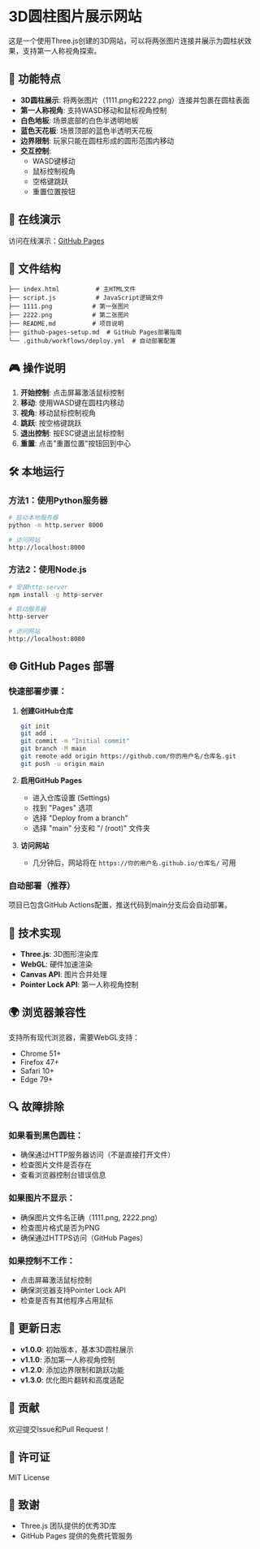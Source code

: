 # 3D圆柱图片展示网站

这是一个使用Three.js创建的3D网站，可以将两张图片连接并展示为圆柱状效果，支持第一人称视角探索。

## 🌟 功能特点

- **3D圆柱展示**: 将两张图片（1111.png和2222.png）连接并包裹在圆柱表面
- **第一人称视角**: 支持WASD移动和鼠标视角控制
- **白色地板**: 场景底部的白色半透明地板
- **蓝色天花板**: 场景顶部的蓝色半透明天花板
- **边界限制**: 玩家只能在圆柱形成的圆形范围内移动
- **交互控制**: 
  - WASD键移动
  - 鼠标控制视角
  - 空格键跳跃
  - 重置位置按钮

## 🚀 在线演示

访问在线演示：[GitHub Pages](https://你的用户名.github.io/仓库名/)

## 📁 文件结构

```
├── index.html          # 主HTML文件
├── script.js           # JavaScript逻辑文件
├── 1111.png           # 第一张图片
├── 2222.png           # 第二张图片
├── README.md          # 项目说明
├── github-pages-setup.md  # GitHub Pages部署指南
└── .github/workflows/deploy.yml  # 自动部署配置
```

## 🎮 操作说明

1. **开始控制**: 点击屏幕激活鼠标控制
2. **移动**: 使用WASD键在圆柱内移动
3. **视角**: 移动鼠标控制视角
4. **跳跃**: 按空格键跳跃
5. **退出控制**: 按ESC键退出鼠标控制
6. **重置**: 点击"重置位置"按钮回到中心

## 🛠️ 本地运行

### 方法1：使用Python服务器
```bash
# 启动本地服务器
python -m http.server 8000

# 访问网站
http://localhost:8000
```

### 方法2：使用Node.js
```bash
# 安装http-server
npm install -g http-server

# 启动服务器
http-server

# 访问网站
http://localhost:8080
```

## 🌐 GitHub Pages 部署

### 快速部署步骤：

1. **创建GitHub仓库**
   ```bash
   git init
   git add .
   git commit -m "Initial commit"
   git branch -M main
   git remote add origin https://github.com/你的用户名/仓库名.git
   git push -u origin main
   ```

2. **启用GitHub Pages**
   - 进入仓库设置 (Settings)
   - 找到 "Pages" 选项
   - 选择 "Deploy from a branch"
   - 选择 "main" 分支和 "/ (root)" 文件夹

3. **访问网站**
   - 几分钟后，网站将在 `https://你的用户名.github.io/仓库名/` 可用

### 自动部署（推荐）

项目已包含GitHub Actions配置，推送代码到main分支后会自动部署。

## 🔧 技术实现

- **Three.js**: 3D图形渲染库
- **WebGL**: 硬件加速渲染
- **Canvas API**: 图片合并处理
- **Pointer Lock API**: 第一人称视角控制

## 🌍 浏览器兼容性

支持所有现代浏览器，需要WebGL支持：
- Chrome 51+
- Firefox 47+
- Safari 10+
- Edge 79+

## 🔍 故障排除

### 如果看到黑色圆柱：
- 确保通过HTTP服务器访问（不是直接打开文件）
- 检查图片文件是否存在
- 查看浏览器控制台错误信息

### 如果图片不显示：
- 确保图片文件名正确（1111.png, 2222.png）
- 检查图片格式是否为PNG
- 确保通过HTTPS访问（GitHub Pages）

### 如果控制不工作：
- 点击屏幕激活鼠标控制
- 确保浏览器支持Pointer Lock API
- 检查是否有其他程序占用鼠标

## 📝 更新日志

- **v1.0.0**: 初始版本，基本3D圆柱展示
- **v1.1.0**: 添加第一人称视角控制
- **v1.2.0**: 添加边界限制和跳跃功能
- **v1.3.0**: 优化图片翻转和高度适配

## 🤝 贡献

欢迎提交Issue和Pull Request！

## 📄 许可证

MIT License

## 🙏 致谢

- Three.js 团队提供的优秀3D库
- GitHub Pages 提供的免费托管服务 